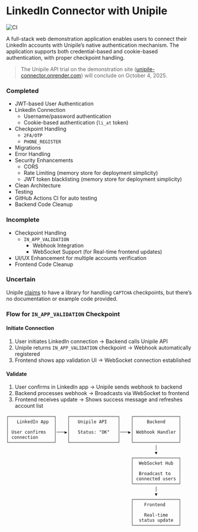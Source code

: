 # LinkedIn Connector with Unipile

![CI](https://github.com/eannchen/unipile-connector/workflows/CI/badge.svg)

A full-stack web demonstration application enables users to connect their LinkedIn accounts with Unipile’s native authentication mechanism. The application supports both credential-based and cookie-based authentication, with proper checkpoint handling.

> The Unipile API trial on the demonstration site ([unipile-connector.onrender.com](https://unipile-connector.onrender.com)) will conclude on October 4, 2025.

### Completed

- JWT-based User Authentication
- LinkedIn Connection
  - Username/password authentication
  - Cookie-based authentication (`li_at` token)
- Checkpoint Handling
  - `2FA/OTP`
  - `PHONE_REGISTER`
- Migrations
- Error Handling
- Security Enhancements
  - CORS
  - Rate Limiting (memory store for deployment simplicity)
  - JWT token blacklisting (memory store for deployment simplicity)
- Clean Architecture
- Testing
- GitHub Actions CI for auto testing
- Backend Code Cleanup

### Incomplete

- Checkpoint Handling
  - `IN_APP_VALIDATION`
    - Webhook Integration
    - WebSocket Support (for Real-time frontend updates)
- UI/UX Enhancement for multiple accounts verification
- Frontend Code Cleanup

### Uncertain

Unipile [claims](https://developer.unipile.com/docs/linkedin#handle-captcha) to have a library for handling `CAPTCHA` checkpoints, but there’s no documentation or example code provided.


### Flow for `IN_APP_VALIDATION` Checkpoint

#### Initiate Connection
1. User initiates LinkedIn connection → Backend calls Unipile API
2. Unipile returns `IN_APP_VALIDATION` checkpoint → Webhook automatically registered
3. Frontend shows app validation UI → WebSocket connection established

#### Validate
1. User confirms in LinkedIn app → Unipile sends webhook to backend
2. Backend processes webhook → Broadcasts via WebSocket to frontend
3. Frontend receives update → Shows success message and refreshes account list

```
┌─────────────────┐    ┌──────────────────┐    ┌─────────────────┐
│   LinkedIn App  │    │   Unipile API    │    │     Backend     │
│                 │    │                  │    │                 │
│ User confirms   │───▶│   Status: "OK"   │───▶│ Webhook Handler │
│ connection      │    │                  │    │                 │
└─────────────────┘    └──────────────────┘    └─────────────────┘
                                                        │
                                                        ▼
                                               ┌─────────────────┐
                                               │  WebSocket Hub  │
                                               │                 │
                                               │  Broadcast to   │
                                               │ connected users │
                                               └─────────────────┘
                                                        │
                                                        ▼
                                               ┌─────────────────┐
                                               │    Frontend     │
                                               │                 │
                                               │    Real-time    │
                                               │  status update  │
                                               └─────────────────┘
```
